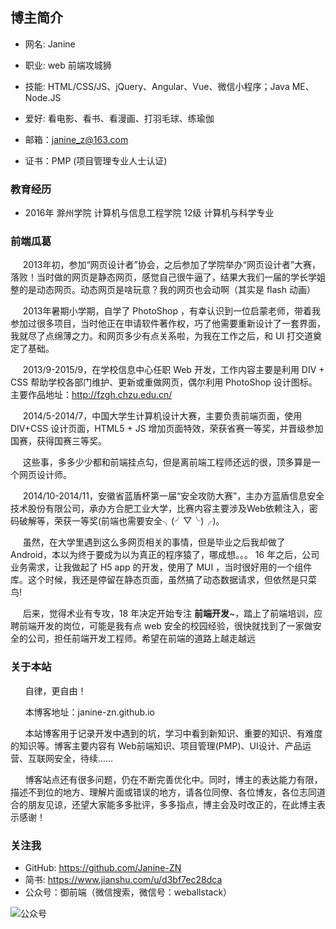 ## 博主简介


- 网名: Janine


- 职业: web 前端攻城狮

- 技能: HTML/CSS/JS、jQuery、Angular、Vue、微信小程序；Java ME、Node.JS

- 爱好: 看电影、看书、看漫画、打羽毛球、练瑜伽

- 邮箱：janine_z@163.com

- 证书：PMP (项目管理专业人士认证) 



### 教育经历

- 2016年 滁州学院 计算机与信息工程学院 12级 计算机与科学专业

### 前端瓜葛
&nbsp;&nbsp;&nbsp;&nbsp;&nbsp;2013年初，参加“网页设计者”协会，之后参加了学院举办“网页设计者”大赛，落败！当时做的网页是静态网页，感觉自己很牛逼了，结果大我们一届的学长学姐整的是动态网页。动态网页是啥玩意？我的网页也会动啊（其实是 flash 动画）


&nbsp;&nbsp;&nbsp;&nbsp;&nbsp;2013年暑期小学期，自学了 PhotoShop ，有幸认识到一位启蒙老师，带着我参加过很多项目，当时他正在申请软件著作权，巧了他需要重新设计了一套界面，我就尽了点绵薄之力。和网页多少有点关系啦，为我在工作之后，和 UI 打交道奠定了基础。

&nbsp;&nbsp;&nbsp;&nbsp;&nbsp;2013/9-2015/9，在学校信息中心任职 Web 开发，工作内容主要是利用 DIV + CSS 帮助学校各部门维护、更新或重做网页，偶尔利用 PhotoShop 设计图标。主要作品地址：http://fzgh.chzu.edu.cn/

&nbsp;&nbsp;&nbsp;&nbsp;&nbsp;2014/5-2014/7，中国大学生计算机设计大赛，主要负责前端页面，使用 DIV+CSS 设计页面，HTML5 + JS 增加页面特效，荣获省赛一等奖，并晋级参加国赛，获得国赛三等奖。

&nbsp;&nbsp;&nbsp;&nbsp;&nbsp;这些事，多多少少都和前端挂点勾，但是离前端工程师还远的很，顶多算是一个网页设计师。

&nbsp;&nbsp;&nbsp;&nbsp;&nbsp;2014/10-2014/11，安徽省蓝盾杯第一届“安全攻防大赛”，主办方蓝盾信息安全技术股份有限公司，承办方合肥工业大学，比赛内容主要涉及Web依赖注入，密码破解等，荣获一等奖(前端也需要安全╮(╯▽╰)╭)。

&nbsp;&nbsp;&nbsp;&nbsp;&nbsp;虽然，在大学里遇到这么多网页相关的事情，但是毕业之后我却做了 Android，本以为终于要成为以为真正的程序猿了，哪成想。。。 16 年之后，公司业务需求，让我做起了 H5 app 的开发，使用了 MUI ，当时很好用的一个组件库。这个时候，我还是停留在静态页面，虽然搞了动态数据请求，但依然是只菜鸟!


&nbsp;&nbsp;&nbsp;&nbsp;&nbsp;后来，觉得术业有专攻，18 年决定开始专注 **前端开发**~，踏上了前端培训，应聘前端开发的岗位，可能是我有点 web 安全的校园经验，很快就找到了一家做安全的公司，担任前端开发工程师。希望在前端的道路上越走越远


### 关于本站
&nbsp;&nbsp;&nbsp;&nbsp;&nbsp;
自律，更自由！

&nbsp;&nbsp;&nbsp;&nbsp;&nbsp;
本博客地址：janine-zn.github.io

&nbsp;&nbsp;&nbsp;&nbsp;&nbsp;
本站博客用于记录开发中遇到的坑，学习中看到新知识、重要的知识、有难度的知识等。博客主要内容有 Web前端知识、项目管理(PMP)、UI设计、产品运营、互联网安全，待续……

&nbsp;&nbsp;&nbsp;&nbsp;&nbsp;
博客站点还有很多问题，仍在不断完善优化中。同时，博主的表达能力有限，描述不到位的地方、理解片面或错误的地方，请各位同僚、各位博友，各位志同道合的朋友见谅，还望大家能多多批评，多多指点，博主会及时改正的，在此博主表示感谢！



### 关注我
- GitHub: https://github.com/Janine-ZN
- 简书: https://www.jianshu.com/u/d3bf7ec28dca
- 公众号：御前端（微信搜索，微信号：weballstack）

![公众号](https://i.loli.net/2020/05/29/sivjYTWytoRIfxr.png)



